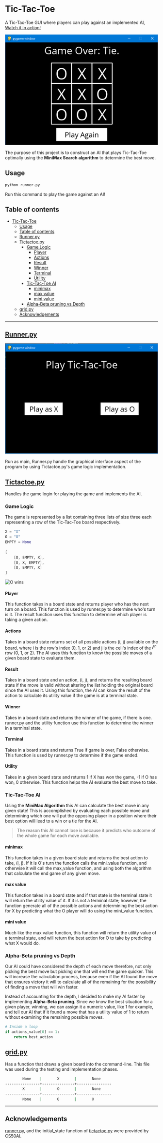 # Tic-Tac-Toe

A Tic-Tac-Toe GUI where players can play against an implemented AI, [Watch it in action!](https://youtu.be/2pN998DBFAk)

![tie](../../../Snippets/Python/AI/XO/tie.png)

The purpose of this project is to construct an AI that plays Tic-Tac-Toe optimally using the **MiniMax Search algorithm** to determine the best move.

## Usage

```bash
python runner.py
```

Run this command to play the game against an AI!

## Table of contents

- [Tic-Tac-Toe](#tic-tac-toe)
  - [Usage](#usage)
  - [Table of contents](#table-of-contents)
  - [Runner.py](#runnerpy)
  - [Tictactoe.py](#tictactoepy)
    - [Game Logic](#game-logic)
      - [Player](#player)
      - [Actions](#actions)
      - [Result](#result)
      - [Winner](#winner)
      - [Terminal](#terminal)
      - [Utility](#utility)
    - [Tic-Tac-Toe AI](#tic-tac-toe-ai)
      - [minimax](#minimax)
      - [max value](#max-value)
      - [mini value](#mini-value)
    - [Alpha-Beta pruning vs Depth](#alpha-beta-pruning-vs-depth)
  - [grid.py](#gridpy)
  - [Acknowledgements](#acknowledgements)

---

## [Runner.py](runner.py)

![opening screen](../../../Snippets/Python/AI/XO/opening%20screen.png)

Run as main, Runner.py handle the graphical interface aspect of the program by using Tictactoe.py's game logic implementation.

## [Tictactoe.py](tictactoe.py)

Handles the game login for playing the game and implements the AI.

### Game Logic

The game is represented by a list containing three lists of size three each representing a row of the Tic-Tac-Toe board respectively.

```python
X = "X"
O = "O"
EMPTY = None

[
    [O, EMPTY, X],
    [O, X, EMPTY],
    [O, EMPTY, X]
]
```

![O wins](/O%20wins.png)

#### Player

This function takes in a board state and returns player who has the next turn on a board. This function is used by runner.py to determine who's turn is it. The result function uses this function to determine which player is taking a given action.

#### Actions

Takes in a board state returns set of all possible actions (i, j) available on the board, where i is the row's index (0, 1, or 2) and j is the cell's index of the $i^{th}$ row (0, 1, or 2). The AI uses this function to know the possible moves of a given board state to evaluate them.

#### Result

Takes in a board state and an action, (i, j), and returns the resulting board state if the move is valid without altering the list holding the original board since the AI uses it. Using this function, the AI can know the result of the action to calculate its utility value if the game is at a terminal state.

#### Winner

Takes in a board state and returns the winner of the game, if there is one. runner.py and the utility function use this function to determine the winner in a terminal state.

#### Terminal

Takes in a board state and returns True if game is over, False otherwise. This function is used by runner.py to determine if the game ended.

#### Utility

Takes in a given board state and returns 1 if X has won the game, -1 if O has won, 0 otherwise. This function helps the AI evaluate the best move to take.

### Tic-Tac-Toe AI

Using the **MiniMax Algorithm** this AI can calculate the best move in any given state! This is accomplished by evaluating each possible move and determining which one will put the opposing player in a position where their best option will lead to a win or a tie for the AI.

> The reason this AI cannot lose is because it predicts who outcome of the whole game for each move available.

#### minimax

This function takes in a given board state and returns the best action to take, (i, j). If it is O's turn the function calls the mini_value function, and otherwise it will call the max_value function, and using both the algorithm that calculate the end game of any given move.

#### max value

This function takes in a board state and if that state is the terminal state it will return the utility value of it. If it is not a terminal state; however, the function generate all of the possible actions and determining the best action for X by predicting what the O player will do using the mini_value function.

#### mini value

Much like the max value function, this function will return the utility value of a terminal state, and will return the best action for O to take by predicting what X would do.

### Alpha-Beta pruning vs Depth

Our AI could have considered the depth of each move therefore, not only picking the best move but picking one that will end the game quicker. This will increase the calculation process, because even if the AI found the move that ensures victory it will to calculate all of the remaining for the possibility of finding a move that will win faster.

Instead of accounting for the depth, I decided to make my AI faster by implementing **Alpha-Beta pruning**. Since we know the best situation for a given player, winning, we can assign it a numeric value, like 1 for example, and tell our AI that if it found a move that has a utility value of 1 to return without examining the remaining possible moves.

```python
# Inside a loop
if actions_value[0] == 1:
    return best_action
```

## [grid.py](grid.py)

Has a function that draws a given board into the command-line. This file was used during the testing and implementation phases.

```bash
        None    |       X       |       None
----------------+---------------+----------------
        X       |       O       |       None
----------------+---------------+----------------
        None    |       O       |       X
```

---

## Acknowledgements

[runner.py](runner.py), and the initial_state function of [tictactoe.py](tictactoe.py) were provided by CS50AI.
